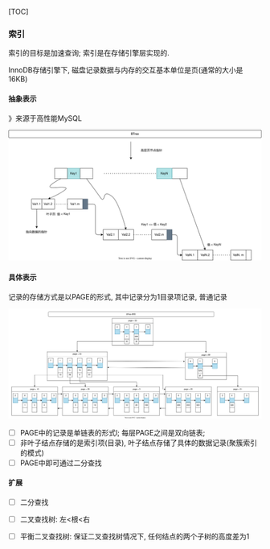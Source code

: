 [TOC]

### 索引

索引的目标是加速查询; 索引是在存储引擎层实现的.

InnoDB存储引擎下, 磁盘记录数据与内存的交互基本单位是页(通常的大小是16KB)

#### 抽象表示

》来源于高性能MySQL

![数据库索引](./images/数据库索引.svg)

#### 具体表示

 记录的存储方式是以PAGE的形式, 其中记录分为1目录项记录, 普通记录

![索引具体表示](./images/索引具体表示.svg)

- [ ] PAGE中的记录是单链表的形式l; 每层PAGE之间是双向链表;
- [ ] 非叶子结点存储的是索引项(目录), 叶子结点存储了具体的数据记录(聚簇索引的模式)
- [ ] PAGE中即可通过二分查找

#### 扩展

- [ ] 二分查找
- [ ] 二叉查找树: 左<根<右
- [ ] 平衡二叉查找树: 保证二叉查找树情况下, 任何结点的两个子树的高度差为1

